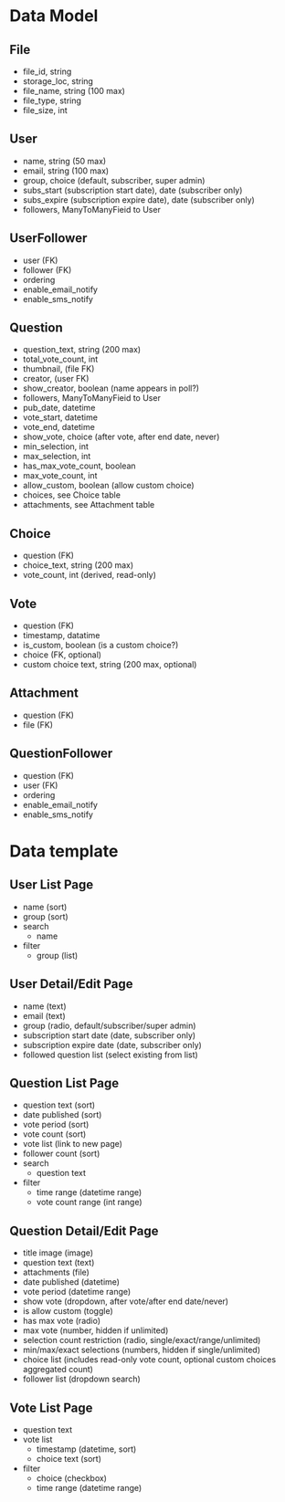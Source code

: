 # Data Model

## File

- file_id, string
- storage_loc, string
- file_name, string (100 max)
- file_type, string
- file_size, int

## User

- name, string (50 max)
- email, string (100 max)
- group, choice (default, subscriber, super admin)
- subs_start (subscription start date), date (subscriber only)
- subs_expire (subscription expire date), date (subscriber only)
- followers, ManyToManyFieid to User

## UserFollower

- user (FK)
- follower (FK)
- ordering
- enable_email_notify
- enable_sms_notify

## Question

- question_text, string (200 max)
- total_vote_count, int
- thumbnail, (file FK)
- creator, (user FK)
- show_creator, boolean (name appears in poll?)
- followers, ManyToManyFieid to User
- pub_date, datetime
- vote_start, datetime
- vote_end, datetime
- show_vote, choice (after vote, after end date, never)
- min_selection, int
- max_selection, int
- has_max_vote_count, boolean
- max_vote_count, int
- allow_custom, boolean (allow custom choice)
- choices, see Choice table
- attachments, see Attachment table

## Choice

- question (FK)
- choice_text, string (200 max)
- vote_count, int (derived, read-only)

## Vote

- question (FK)
- timestamp, datatime
- is_custom, boolean (is a custom choice?)
- choice (FK, optional)
- custom choice text, string (200 max, optional)

## Attachment

- question (FK)
- file (FK)

## QuestionFollower

- question (FK)
- user (FK)
- ordering
- enable_email_notify
- enable_sms_notify


# Data template

## User List Page

- name (sort)
- group (sort)
- search
    - name
- filter
    - group (list)

## User Detail/Edit Page

- name (text)
- email (text)
- group (radio, default/subscriber/super admin)
- subscription start date (date, subscriber only)
- subscription expire date (date, subscriber only)
- followed question list (select existing from list)

## Question List Page

- question text (sort)
- date published (sort)
- vote period (sort)
- vote count (sort)
- vote list (link to new page)
- follower count (sort)
- search
    - question text
- filter
    - time range (datetime range)
    - vote count range (int range)

## Question Detail/Edit Page

- title image (image)
- question text (text)
- attachments (file)
- date published (datetime)
- vote period (datetime range)
- show vote (dropdown, after vote/after end date/never)
- is allow custom (toggle)
- has max vote (radio)
- max vote (number, hidden if unlimited)
- selection count restriction (radio, single/exact/range/unlimited)
- min/max/exact selections (numbers, hidden if single/unlimited)
- choice list (includes read-only vote count, optional custom choices aggregated count)
- follower list (dropdown search)

## Vote List Page

- question text
- vote list
    - timestamp (datetime, sort)
    - choice text (sort)
- filter 
    - choice (checkbox)
    - time range (datetime range)

